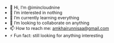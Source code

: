 - 👋 Hi, I’m @imincloudnine
- 👀 I’m interested in nothing
- 🌱 I’m currently learning everything
- 💞️ I’m looking to collaborate on anything
- 📫 How to reach me: amkhairunnisaa@gmail.com
- ⚡ Fun fact: still looking for anything interesting

<!---
imincloudnine/imincloudnine is a ✨ special ✨ repository because its `README.md` (this file) appears on your GitHub profile.
You can click the Preview link to take a look at your changes.
--->
